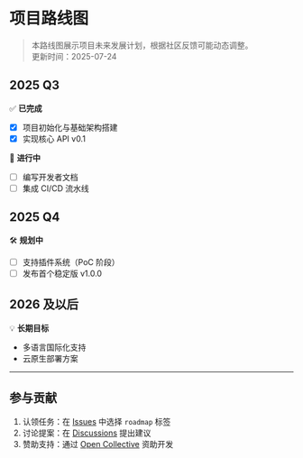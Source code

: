 # 项目路线图

> 本路线图展示项目未来发展计划，根据社区反馈可能动态调整。  
> 更新时间：2025-07-24

## 2025 Q3
✅ **已完成**  
- [x] 项目初始化与基础架构搭建  
- [x] 实现核心 API v0.1  

🔧 **进行中**  
- [ ] 编写开发者文档  
- [ ] 集成 CI/CD 流水线  

## 2025 Q4
🛠 **规划中**  
- [ ] 支持插件系统（PoC 阶段）  
- [ ] 发布首个稳定版 v1.0.0  

## 2026 及以后
💡 **长期目标**  
- 多语言国际化支持  
- 云原生部署方案  

---

## 参与贡献
1. 认领任务：在 [Issues](https://github.com/your-repo/issues) 中选择 `roadmap` 标签  
2. 讨论提案：在 [Discussions](https://github.com/your-repo/discussions) 提出建议  
3. 赞助支持：通过 [Open Collective](https://opencollective.com/your-repo) 资助开发